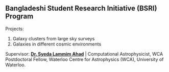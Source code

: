 ## Bangladeshi Student Research Initiative (BSRI) Program
Projects: 
1. Galaxy clusters from large sky surveys
2. Galaxies in different cosmic environments

Supervisor: [**Dr. Syeda Lammim Ahad**](https://www.lammimahad.com/home) | Computational Astrophysicist, WCA Postdoctoral Fellow, Waterloo Centre for Astrophysics (WCA), University of Waterloo. 
